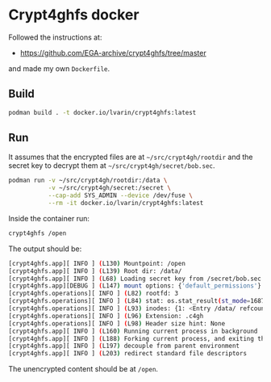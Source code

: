 # Crypt4ghfs docker

Followed the instructions at:

* <https://github.com/EGA-archive/crypt4ghfs/tree/master>

and made my own `Dockerfile`.

## Build

```sh
podman build . -t docker.io/lvarin/crypt4ghfs:latest
```

## Run

It assumes that the encrypted files are at `~/src/crypt4gh/rootdir` and the secret key to decrypt them at `~/src/crypt4gh/secret/bob.sec`.

```sh
podman run -v ~/src/crypt4gh/rootdir:/data \
           -v ~/src/crypt4gh/secret:/secret \
           --cap-add SYS_ADMIN --device /dev/fuse \
           --rm -it docker.io/lvarin/crypt4ghfs:latest
```

Inside the container run:

```sh
crypt4ghfs /open
```

The output should be:

```sh
[crypt4ghfs.app][ INFO ] (L130) Mountpoint: /open
[crypt4ghfs.app][ INFO ] (L139) Root dir: /data/
[crypt4ghfs.app][ INFO ] (L68) Loading secret key from /secret/bob.sec
[crypt4ghfs.app][DEBUG ] (L147) mount options: {'default_permissions'}
[crypt4ghfs.operations][ INFO ] (L82) rootfd: 3
[crypt4ghfs.operations][ INFO ] (L84) stat: os.stat_result(st_mode=16877, st_ino=11965813, st_dev=64513, st_nlink=2, st_uid=0, st_gid=0, st_size=4096, st_atime=1722318531, st_mtime=1721994573, st_ctime=1721994573)
[crypt4ghfs.operations][ INFO ] (L93) inodes: {1: <Entry /data/ refcount=2 fd=4 ino=1>}
[crypt4ghfs.operations][ INFO ] (L96) Extension: .c4gh
[crypt4ghfs.operations][ INFO ] (L98) Header size hint: None
[crypt4ghfs.app][ INFO ] (L160) Running current process in background
[crypt4ghfs.app][ INFO ] (L188) Forking current process, and exiting the parent
[crypt4ghfs.app][ INFO ] (L197) decouple from parent environment
[crypt4ghfs.app][ INFO ] (L203) redirect standard file descriptors
```

The unencrypted content should be at `/open`.
